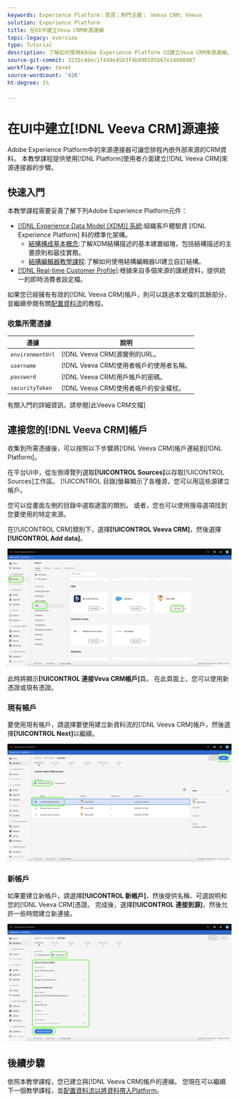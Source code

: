 ```yaml
---
keywords: Experience Platform；首頁；熱門主題； Veeva CRM; Veeva
solution: Experience Platform
title: 在UI中建立Veva CRM來源連線
topic-legacy: overview
type: Tutorial
description: 了解如何使用Adobe Experience Platform UI建立Veva CRM來源連線。
source-git-commit: 3235c48ec1f449e45b3f4b096585b67e14600407
workflow-type: tm+mt
source-wordcount: '426'
ht-degree: 1%

---
```


# 在UI中建立[!DNL Veeva CRM]源連接

Adobe Experience Platform中的來源連接器可讓您排程內嵌外部來源的CRM資料。 本教學課程提供使用[!DNL Platform]使用者介面建立[!DNL Veeva CRM]來源連接器的步驟。

## 快速入門

本教學課程需要妥善了解下列Adobe Experience Platform元件：

* [[!DNL Experience Data Model (XDM)] 系統](../../../../../xdm/home.md):組織客戶體驗資 [!DNL Experience Platform] 料的標準化架構。
   * [結構構成基本概念](../../../../../xdm/schema/composition.md):了解XDM結構描述的基本建置組塊，包括結構描述的主要原則和最佳實務。
   * [結構編輯器教學課程](../../../../../xdm/tutorials/create-schema-ui.md):了解如何使用結構編輯器UI建立自訂結構。
* [[!DNL Real-time Customer Profile]](../../../../../profile/home.md):根據來自多個來源的匯總資料，提供統一的即時消費者設定檔。

如果您已經擁有有效的[!DNL Veeva CRM]帳戶，則可以跳過本文檔的其餘部分，並繼續參閱有關[配置資料流](../../dataflow/crm.md)的教程。

### 收集所需憑據

| 憑據 | 說明 |
| ---------- | ----------- |
| `environmentUrl` | [!DNL Veeva CRM]源實例的URL。 |
| `username` | [!DNL Veeva CRM]使用者帳戶的使用者名稱。 |
| `password` | [!DNL Veeva CRM]用戶帳戶的密碼。 |
| `securityToken` | [!DNL Veeva CRM]使用者帳戶的安全權杖。 |

有關入門的詳細資訊，請參閱[此Veeva CRM文檔]

## 連接您的[!DNL Veeva CRM]帳戶

收集到所需憑據後，可以按照以下步驟將[!DNL Veeva CRM]帳戶連結到[!DNL Platform]。

在平台UI中，從左側導覽列選取&#x200B;**[!UICONTROL Sources]**&#x200B;以存取[!UICONTROL Sources]工作區。 [!UICONTROL 目錄]螢幕顯示了各種源，您可以用這些源建立帳戶。

您可以從畫面左側的目錄中選取適當的類別。 或者，您也可以使用搜尋選項找到您要使用的特定來源。

在[!UICONTROL CRM]類別下，選擇&#x200B;**[!UICONTROL Veeva CRM]**，然後選擇&#x200B;**[!UICONTROL Add data]**。

![目錄](../../../../images/tutorials/create/veeva/catalog.png)

此時將顯示&#x200B;**[!UICONTROL 連接Veva CRM帳戶]**&#x200B;頁。 在此頁面上，您可以使用新憑證或現有憑證。

### 現有帳戶

要使用現有帳戶，請選擇要使用建立新資料流的[!DNL Veeva CRM]帳戶，然後選擇&#x200B;**[!UICONTROL Next]**&#x200B;以繼續。

![現有](../../../../images/tutorials/create/veeva/existing.png)

### 新帳戶

如果要建立新帳戶，請選擇&#x200B;**[!UICONTROL 新帳戶]**，然後提供名稱、可選說明和您的[!DNL Veeva CRM]憑證。 完成後，選擇&#x200B;**[!UICONTROL 連接到源]**，然後允許一些時間建立新連接。

![new](../../../../images/tutorials/create/veeva/new.png)

## 後續步驟

依照本教學課程，您已建立與[!DNL Veeva CRM]帳戶的連線。 您現在可以繼續下一個教學課程，並[配置資料流以將資料帶入Platform](../../dataflow/crm.md)。
